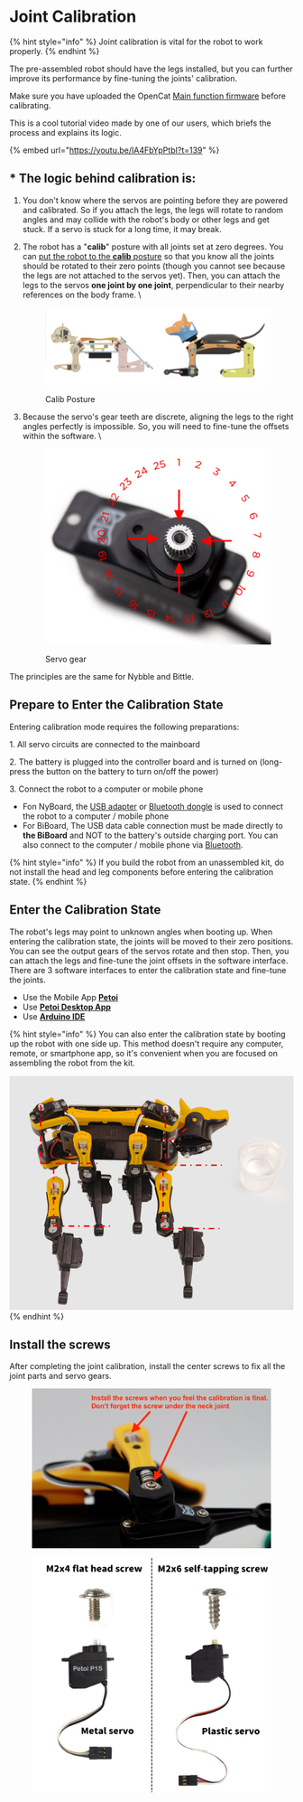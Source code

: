 # Joint Calibration

{% hint style="info" %}
Joint calibration is vital for the robot to work properly.&#x20;
{% endhint %}

The pre-assembled robot should have the legs installed, but you can further improve its performance by fine-tuning the joints' calibration.&#x20;

Make sure you have uploaded the OpenCat [Main function firmware](https://docs.petoi.com/arduino-ide/upload-sketch-for-nyboard#10.-upload-the-major-functionalities-sketch) before calibrating.&#x20;

This is a cool tutorial video made by one of our users, which briefs the process and explains its logic.&#x20;

{% embed url="https://youtu.be/IA4FbYpPtbI?t=139" %}

## \* The logic behind calibration is:

1. &#x20;You don't know where the servos are pointing before they are powered and calibrated. So if you attach the legs, the legs will rotate to random angles and may collide with the robot's body or other legs and get stuck. If a servo is stuck for a long time, it may break.&#x20;
2.  &#x20;The robot has a "**calib**" posture with all joints set at zero degrees. You can [put the robot to the **calib** posture](joint-calibration.md#enter-the-calibration-state) so that you know all the joints should be rotated to their zero points (though you cannot see because the legs are not attached to the servos yet). Then, you can attach the legs to the servos **one joint by one joint**, perpendicular to their nearby references on the body frame. \


    <figure><img src=".gitbook/assets/image (320).png" alt=""><figcaption><p>Calib Posture</p></figcaption></figure>
3.  &#x20;Because the servo's gear teeth are discrete, aligning the legs to the right angles perfectly is impossible. So, you will need to fine-tune the offsets within the software. \


    <figure><img src=".gitbook/assets/image (145).png" alt=""><figcaption><p>Servo gear</p></figcaption></figure>

The principles are the same for Nybble and Bittle.&#x20;

## Prepare to Enter the Calibration State

Entering calibration mode requires the following preparations: ‌

1\. All servo circuits are connected to the mainboard&#x20;

2\. The battery is plugged into the controller board and is turned on (long-press the button on the battery to turn on/off the power)

3\. Connect the robot to a computer or mobile phone

* Fon NyBoard, the [USB adapter](https://docs.petoi.com/communication-modules/usb-downloader-ch340c#connect-nyboard) or [Bluetooth dongle](https://docs.petoi.com/communication-modules/dual-mode-bluetooth) is used to connect the robot to a computer / mobile phone
* For BiBoard, The USB data cable connection must be made directly to **the BiBoard** and NOT to the battery's outside charging port. You can also connect to the computer / mobile phone via [Bluetooth](https://docs.petoi.com/bluetooth-connection).

{% hint style="info" %}
If you build the robot from an unassembled kit, do not install the head and leg components before entering the calibration state.&#x20;
{% endhint %}

## Enter the Calibration State

The robot's legs may point to unknown angles when booting up. When entering the calibration state, the joints will be moved to their zero positions. You can see the output gears of the servos rotate and then stop. Then, you can attach the legs and fine-tune the joint offsets in the software interface. There are 3 software interfaces to enter the calibration state and fine-tune the joints.&#x20;

* Use the Mobile App [**Petoi**](https://docs.petoi.com/mobile-app/app-guide)
* Use [**Petoi Desktop App**](https://docs.petoi.com/desktop-app/joint-calibrator)
* Use [**Arduino IDE**](https://docs.petoi.com/arduino-ide/calibrate-the-joints-with-arduino-ide)

{% hint style="info" %}
You can also enter the calibration state by booting up the robot with one side up. This method doesn't require any computer, remote, or smartphone app, so it's convenient when you are focused on assembling the robot from the kit.&#x20;

![](<.gitbook/assets/image (216).png>)
{% endhint %}

## Install the screws

After completing the joint calibration, install the center screws to fix all the joint parts and servo gears.

<figure><img src=".gitbook/assets/校准完拧螺丝.jpg" alt=""><figcaption></figcaption></figure>

<figure><img src=".gitbook/assets/Screw_Servo_en.png" alt=""><figcaption></figcaption></figure>
